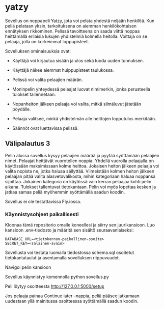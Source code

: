 # yatzy

Sovellus on noppapeli Yatzy, jota voi pelata yhdestä neljään henkilöä. Kun peliä pelataan yksin, tarkoituksena on aiemman henkilökohtaisen ennätyksen rikkominen. Pelissä tavoitteena on saada viittä noppaa heittämällä erilaisia lukujen yhdistelmiä kolmella heitolla. Voittaja on se pelaaja, jolla on korkeimmat loppupisteet.


Sovelluksen ominaisuuksia ovat:

- Käyttäjä voi kirjautua sisään ja ulos sekä luoda uuden tunnuksen.
     
- Käyttäjä näkee aiemmat huippupisteet taulukossa.
     
- Pelissä voi valita pelaajien määrän.
     
- Moninpelin yhteydessä pelaajat luovat nimimerkin, jonka perusteella tulokset tallennetaan.
     
- Nopanheiton jälkeen pelaaja voi valita, mitkä silmäluvut jätetään pöydälle.
     
- Pelaaja valitsee, minkä yhdistelmän alle heittojen lopputulos merkitään.
     
- Säännöt ovat luettavissa pelissä.

## Välipalautus 3

Pelin alussa sovellus kysyy pelaajien määrää ja pyytää syöttämään pelaajien nimet. Pelaajat heittävät vuorotellen noppia. Yhdellä vuorolla pelaajalla on käytössään maksimissaan kolme heittoa. Jokaisen heiton jälkeen pelaaja voi valita nopista ne, jotka haluaa säilyttää. Viimeistään kolmen heiton jälkeen pelaajan pitää valita alasvetovalikosta, mihin kategoriaan haluaa noppansa sijoittaa. Jokainen kategoria on käytössä vain kerran pelaajaa kohti pelin aikana. Tulokset tallentuvat tietokantaan. Pelin voi myös lopettaa kesken ja jatkaa samaa peliä myöhemmin syöttämällä saadun koodin.

Sovellus ei ole testattavissa Fly.iossa.

### Käynnistysohjeet paikallisesti

Kloonaa tämä repositorio omalle koneellesi ja siirry sen juurikansioon. Luo kansioon .env-tiedosto ja määritä sen sisältö seuraavanlaiseksi:
```
DATABASE_URL=<tietokannan-paikallinen-osoite>
SECRET_KEY=<salainen-avain>
```
Sovellusta voi testata luomalla tiedostossa schema.sql osoitetut tietokantataulut ja asentamalla sovelluksen riippuvuudet.

Navigoi pelin kansioon

Sovellus käynnistyy komennolla python sovellus.py

Peli löytyy osoitteesta http://127.0.0.1:5000/setup

Jos pelaaja painaa Continue later -nappia, peliä pääsee jatkamaan uudestaan yllä mainitussa osoitteessa syöttämällä saadun koodin.




